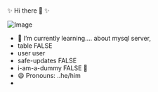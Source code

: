 ###
✨ Hi there 👋  ✨

![Image](https://github-readme-stats.vercel.app/api/top-langs/?username=tannerpace&theme=ithub_dark) 





- 🌱 I’m currently learning.... about mysql server,  
- table                                     FALSE
- user                                      user
- safe-updates                              FALSE
- i-am-a-dummy                              FALSE 🥹
- 😄 Pronouns: ..he/him
-


